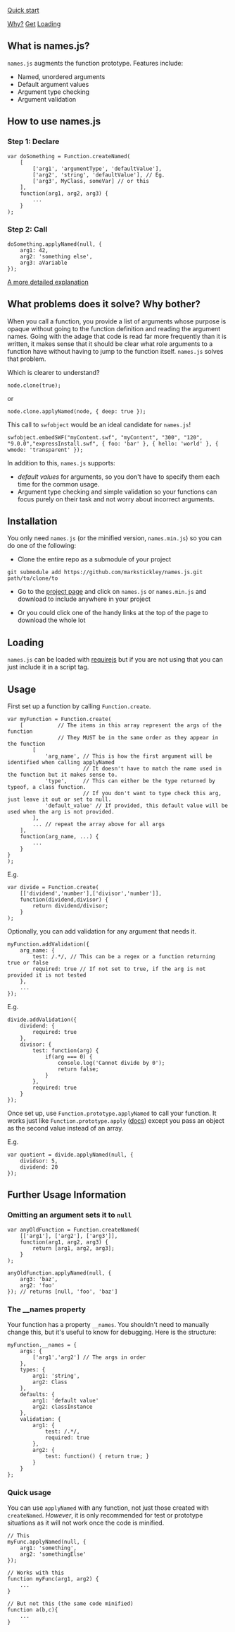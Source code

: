 [Quick start](#Quickstart)

[Why?](#Why) [Get](#About) [Loading](#Loading)


What is names.js? <a id="About"></a>
-----------------

`names.js` augments the function prototype. Features include:

* Named, unordered arguments
* Default argument values
* Argument type checking
* Argument validation


How to use names.js <a id="Quickstart"></a>
-------------------

### Step 1: Declare

```
var doSomething = Function.createNamed(
    [
        ['arg1', 'argumentType', 'defaultValue'],
        ['arg2', 'string', 'defaultValue'], // Eg.
        ['arg3', MyClass, someVar] // or this
    ],
    function(arg1, arg2, arg3) {
        ...
    }
);
```

### Step 2: Call

```
doSomething.applyNamed(null, {
    arg1: 42,
    arg2: 'something else',
    arg3: aVariable
});
```

[A more detailed explanation](#Usage)


What problems does it solve? Why bother? <a id="Why"></a>
----------------------------------------

When you call a function, you provide a list of arguments whose purpose is opaque without going to the function definition and reading the argument names. Going with the adage that code is read far more frequently than it is written, it makes sense that it should be clear what role arguments to a function have without having to jump to the function itself. `names.js` solves that problem.

Which is clearer to understand?

```
node.clone(true);
```

or

```
node.clone.applyNamed(node, { deep: true });
```

This call to `swfobject` would be an ideal candidate for `names.js`!

```
swfobject.embedSWF("myContent.swf", "myContent", "300", "120", "9.0.0","expressInstall.swf", { foo: 'bar' }, { hello: 'world' }, { wmode: 'transparent' });
```

In addition to this, `names.js` supports:

* *default values* for arguments, so you don't have to specify them each time for the common usage.
* Argument type checking and simple validation so your functions can focus purely on their task and not worry about incorrect arguments.




Installation <a id="Installation"></a>
------------

You only need `names.js` (or the minified version, `names.min.js`) so you can do one of the following:

* Clone the entire repo as a submodule of your project

```
git submodule add https://github.com/markstickley/names.js.git path/to/clone/to
```
    
* Go to the [project page](https://github.com/markstickley/names.js) and click on `names.js` or `names.min.js` and download to include anywhere in your project

* Or you could click one of the handy links at the top of the page to download the whole lot


Loading <a id="Loading"></a>
-------

`names.js` can be loaded with [requirejs](http://www.requirejs.org) but if you are not using that you can just include it in a script tag.



Usage <a id="Usage"></a>
-----

First set up a function by calling `Function.create`.

```
var myFunction = Function.create(
    [           // The items in this array represent the args of the function
                // They MUST be in the same order as they appear in the function
        [
            'arg_name', // This is how the first argument will be identified when calling applyNamed
                        // It doesn't have to match the name used in the function but it makes sense to.
            'type',     // This can either be the type returned by typeof, a class function.
                        // If you don't want to type check this arg, just leave it out or set to null.
            'default_value' // If provided, this default value will be used when the arg is not provided.
        ],
        ... // repeat the array above for all args
    ],
    function(arg_name, ...) {
        ...
    }
}
);
```

E.g.
```
var divide = Function.create(
    [['dividend','number'],['divisor','number']],
    function(dividend,divisor) {
        return dividend/divisor;
    }
);
```

Optionally, you can add validation for any argument that needs it.

```
myFunction.addValidation({
    arg_name: {
        test: /.*/, // This can be a regex or a function returning true or false
        required: true // If not set to true, if the arg is not provided it is not tested
    },
    ...
});
```

E.g.
```
divide.addValidation({
    dividend: {
        required: true
    },
    divisor: {
        test: function(arg) {
            if(arg === 0) {
                console.log('Cannot divide by 0');
                return false;
            }
        },
        required: true
    }
});
```

Once set up, use `Function.prototype.applyNamed` to call your function. It works just like `Function.prototype.apply` ([docs](https://developer.mozilla.org/en-US/docs/JavaScript/Reference/Global_Objects/Function/apply)) except you pass an object as the second value instead of an array. 

E.g.
```
var quotient = divide.applyNamed(null, {
    dividsor: 5,
    dividend: 20
});
```

Further Usage Information <a id="FurtherUsage"></a>
-------------------------

### Omitting an argument sets it to `null`

```
var anyOldFunction = Function.createNamed(
    [['arg1'], ['arg2'], ['arg3']],
    function(arg1, arg2, arg3) {
        return [arg1, arg2, arg3];
    }
);

anyOldFunction.applyNamed(null, {
    arg3: 'baz',
    arg2: 'foo'
}); // returns [null, 'foo', 'baz']
```


### The __names property

Your function has a property `__names`. You shouldn't need to manually change this, but it's useful to know for debugging. Here is the structure:

```
myFunction.__names = {
    args: {
        ['arg1','arg2'] // The args in order
    },
    types: {
        arg1: 'string',
        arg2: Class
    },
    defaults: {
        arg1: 'default value'
        arg2: classInstance
    },
    validation: {
        arg1: {
            test: /.*/,
            required: true
        },
        arg2: {
            test: function() { return true; }
        }
    }
};
```

### Quick usage

You can use `applyNamed` with any function, not just those created with `createNamed`. *However*, it is only recommended for test or prototype situations as it will not work once the code is minified.

```
// This
myFunc.applyNamed(null, {
    arg1: 'something',
    arg2: 'somethingElse'
});

// Works with this
function myFunc(arg1, arg2) {
    ...
}

// But not this (the same code minified)
function a(b,c){
    ...
}
```